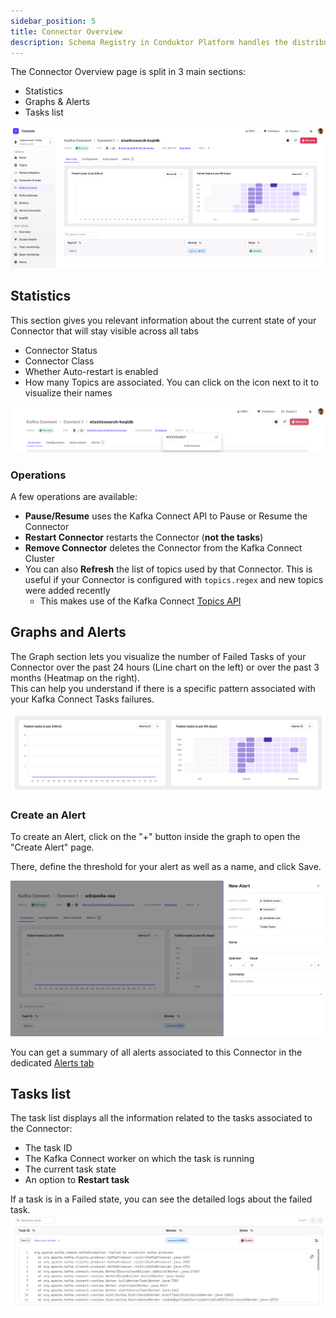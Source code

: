 ```yaml
---
sidebar_position: 5
title: Connector Overview
description: Schema Registry in Conduktor Platform handles the distribution and synchronization of schemas to the producer and consumer for Kafka.
---
```


The Connector Overview page is split in 3 main sections:
- Statistics
- Graphs & Alerts
- Tasks list

![img](../img/connector-details-overview.png)

## Statistics
This section gives you relevant information about the current state of your Connector that will stay visible across all tabs
- Connector Status
- Connector Class
- Whether Auto-restart is enabled
- How many Topics are associated. You can click on the icon next to it to visualize their names

![img](../img/connector-details-topics.png)
### Operations
A few operations are available:
- **Pause/Resume** uses the Kafka Connect API to Pause or Resume the Connector
- **Restart Connector** restarts the Connector (**not the tasks**)
- **Remove Connector** deletes the Connector from the Kafka Connect Cluster
- You can also **Refresh** the list of topics used by that Connector. This is useful if your Connector is configured with `topics.regex` and new topics were added recently
  - This makes use of the Kafka Connect [Topics API](https://docs.confluent.io/platform/current/connect/references/restapi.html#topics)

## Graphs and Alerts
The Graph section lets you visualize the number of Failed Tasks of your Connector over the past 24 hours (Line chart on the left) or over the past 3 months (Heatmap on the right).   
This can help you understand if there is a specific pattern associated with your Kafka Connect Tasks failures.

![img](../img/connector-details-graphs.png)
### Create an Alert

To create an Alert, click on the "+" button inside the graph to open the "Create Alert" page.

There, define the threshold for your alert as well as a name, and click Save.

![img](../img/connector-details-alert.png)

You can get a summary of all alerts associated to this Connector in the dedicated [Alerts tab](../connector-alerts)

## Tasks list

The task list displays all the information related to the tasks associated to the Connector:
- The task ID
- The Kafka Connect worker on which the task is running
- The current task state
- An option to **Restart task**

If a task is in a Failed state, you can see the detailed logs about the failed task.  
![img](../img/connector-details-tasks.png)
